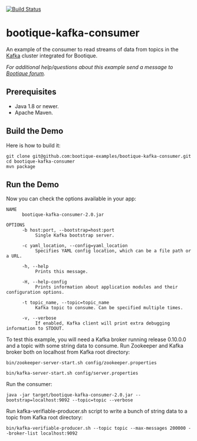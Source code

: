 [![Build Status](https://travis-ci.org/bootique-examples/bootique-kafka-consumer.svg)](https://travis-ci.org/bootique-examples/bootique-kafka-consumer)

# bootique-kafka-consumer

An example of the consumer to read streams of data from topics in the [Kafka](https://kafka.apache.org) cluster integrated for Bootique.

*For additional help/questions about this example send a message to
[Bootique forum](https://groups.google.com/forum/#!forum/bootique-user).*

## Prerequisites

* Java 1.8 or newer.
* Apache Maven.

## Build the Demo

Here is how to build it:

	git clone git@github.com:bootique-examples/bootique-kafka-consumer.git
	cd bootique-kafka-consumer
	mvn package

## Run the Demo

Now you can check the options available in your app:

    NAME
          bootique-kafka-consumer-2.0.jar
    
    OPTIONS
          -b host:port, --bootstrap=host:port
               Single Kafka bootstrap server.
    
          -c yaml_location, --config=yaml_location
               Specifies YAML config location, which can be a file path or a URL.
    
          -h, --help
               Prints this message.
    
          -H, --help-config
               Prints information about application modules and their configuration options.
    
          -t topic_name, --topic=topic_name
               Kafka topic to consume. Can be specified multiple times.
    
          -v, --verbose
               If enabled, Kafka client will print extra debugging information to STDOUT.
        
    
To test this example, you will need a Kafka broker running release 0.10.0.0 and a topic with some string data to consume. 
Run Zookeeper and Kafka broker both on localhost from Kafka root directory:

    bin/zookeeper-server-start.sh config/zookeeper.properties
    
    bin/kafka-server-start.sh config/server.properties

Run the consumer:

    java -jar target/bootique-kafka-consumer-2.0.jar --bootstrap=localhost:9092 --topic=topic --verbose

Run kafka-verifiable-producer.sh script to write a bunch of string data to a topic from Kafka root directory:
    
    bin/kafka-verifiable-producer.sh --topic topic --max-messages 200000 --broker-list localhost:9092